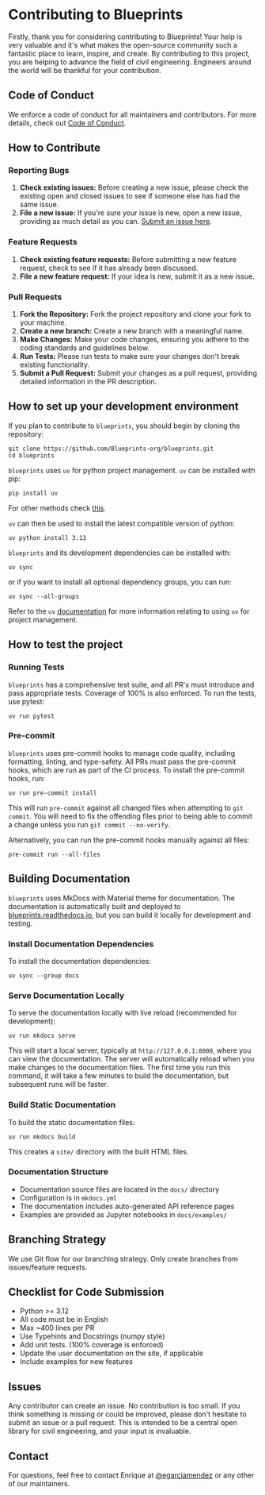 # Contributing to Blueprints

Firstly, thank you for considering contributing to Blueprints! Your help is very valuable and it's what makes the open-source community such a
fantastic place to learn, inspire, and create. By contributing to this project, you are helping to advance the field of civil engineering. Engineers
around the world will be thankful for your contribution.

## Code of Conduct

We enforce a code of conduct for all maintainers and contributors. For more details, check out [Code of Conduct](.github/CODE_OF_CONDUCT.md).

## How to Contribute

### Reporting Bugs

1. **Check existing issues:** Before creating a new issue, please check the existing open and closed issues to see if someone else has had the same
   issue.
2. **File a new issue:** If you're sure your issue is new, open a new issue, providing as much detail as you
   can. [Submit an issue here](https://github.com/Blueprints-org/blueprints/issues).

### Feature Requests

1. **Check existing feature requests:** Before submitting a new feature request, check to see if it has already been discussed.
2. **File a new feature request:** If your idea is new, submit it as a new issue.

### Pull Requests

1. **Fork the Repository:** Fork the project repository and clone your fork to your machine.
2. **Create a new branch:** Create a new branch with a meaningful name.
3. **Make Changes:** Make your code changes, ensuring you adhere to the coding standards and guidelines below.
4. **Run Tests:** Please run tests to make sure your changes don't break existing functionality.
5. **Submit a Pull Request:** Submit your changes as a pull request, providing detailed information in the PR description.

## How to set up your development environment
If you plan to contribute to `blueprints`, you should begin by cloning the repository:

```shell
git clone https://github.com/Blueprints-org/blueprints.git
cd blueprints
```

`blueprints` uses `uv` for python project management. `uv` can be installed with pip:

```shell
pip install uv
```
For other methods check [this](https://docs.astral.sh/uv/getting-started/installation/).

`uv` can then be used to install the latest compatible version of python:

```shell
uv python install 3.13
```

`blueprints` and its development dependencies can be installed with:

```shell
uv sync
```

or if you want to install all optional dependency groups, you can run:
```shell
uv sync --all-groups
```
Refer to the `uv` [documentation](https://docs.astral.sh/uv/) for more information relating to using `uv` for project management.

## How to test the project

### Running Tests
`blueprints` has a comprehensive test suite, and all PR's must introduce and pass appropriate tests. 
Coverage of 100% is also enforced. To run the tests, use pytest:

```shell
uv run pytest
```

### Pre-commit
`blueprints` uses pre-commit hooks to manage code quality, including formatting, linting, and type-safety. 
All PRs must pass the pre-commit hooks, which are run as part of the CI process. 
To install the pre-commit hooks, run:

```shell
uv run pre-commit install
```
This will run `pre-commit` against all changed files when attempting to `git commit`. 
You will need to fix the offending files prior to being able to commit a change unless you run `git commit --no-verify`.

Alternatively, you can run the pre-commit hooks manually against all files:

```shell
pre-commit run --all-files
```

## Building Documentation

`blueprints` uses MkDocs with Material theme for documentation. The documentation is automatically built and deployed to [blueprints.readthedocs.io](https://blueprints.readthedocs.io/en/latest/), but you can build it locally for development and testing.

### Install Documentation Dependencies

To install the documentation dependencies:

```shell
uv sync --group docs
```

### Serve Documentation Locally

To serve the documentation locally with live reload (recommended for development):

```shell
uv run mkdocs serve
```

This will start a local server, typically at `http://127.0.0.1:8000`, where you can view the documentation. The server will automatically reload when you make changes to the documentation files.
The first time you run this command, it will take a few minutes to build the documentation, but subsequent runs will be faster.

### Build Static Documentation

To build the static documentation files:

```shell
uv run mkdocs build
```

This creates a `site/` directory with the built HTML files.

### Documentation Structure

- Documentation source files are located in the `docs/` directory
- Configuration is in `mkdocs.yml`
- The documentation includes auto-generated API reference pages
- Examples are provided as Jupyter notebooks in `docs/examples/`

## Branching Strategy

We use Git flow for our branching strategy. Only create branches from issues/feature requests.

## Checklist for Code Submission

- Python >= 3.12
- All code must be in English
- Max ~400 lines per PR
- Use Typehints and Docstrings (numpy style)
- Add unit tests. (100% coverage is enforced)
- Update the user documentation on the site, if applicable
- Include examples for new features

## Issues

Any contributor can create an issue. No contribution is too small. If you think something is missing or could be improved, please don't hesitate to
submit an issue or a pull request. This is intended to be a central open library for civil engineering, and your input is invaluable.

## Contact

For questions, feel free to contact Enrique at [@egarciamendez](https://github.com/egarciamendez) or any other of our maintainers.

